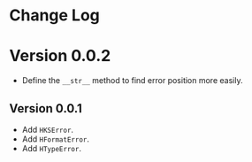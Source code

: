 # Change Log
# Version 0.0.2
+ Define the `__str__` method to find error position more easily.

## Version 0.0.1
+ Add `HKSError`.
+ Add `HFormatError`.
+ Add `HTypeError`.